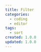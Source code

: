 ```yaml
---
title: Filter
categories:
  - coding
  - editor
tags:
  - sort
created: 1.0.0
updated: 1.0.0
---
```

